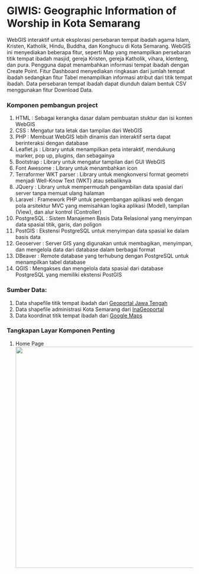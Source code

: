 <h1>GIWIS: Geographic Information of Worship in Kota Semarang</h1>
<p>WebGIS interaktif untuk eksplorasi persebaran tempat ibadah agama Islam, Kristen, Katholik, Hindu, Buddha, dan Konghucu di Kota Semarang. WebGIS ini menyediakan beberapa fitur, seperti Map yang menampilkan persebaran titik tempat ibadah masjid, gereja Kristen, gereja Katholik, vihara, klenteng, dan pura. Pengguna dapat menambahkan informasi tempat ibadah dengan Create Point. Fitur Dashboard menyediakan ringkasan dari jumlah tempat ibadah sedangkan fitur Tabel menampilkan informasi atribut dari titik tempat ibadah. Data persebaran tempat ibadah dapat diunduh dalam bentuk CSV menggunakan fitur Download Data.</p>

<h3> Komponen pembangun project </h3>
<ol>
  <li>HTML : Sebagai kerangka dasar dalam pembuatan stuktur dan isi konten WebGIS</li>
  <li>CSS : Mengatur tata letak dan tampilan dari WebGIS</li>
  <li>PHP : Membuat WebGIS lebih dinamis dan interaktif serta dapat berinteraksi dengan database</li>
  <li>Leaflet.js : Library untuk menampilkan peta interaktif, mendukung marker, pop up, plugins, dan sebagainya</li>
  <li>Bootstrap : Library untuk mengatur tampilan dari GUI WebGIS</li>
    <li>Font Awesome : Library untuk menambahkan icon</li>
    <li>Terraformer WKT parser : Library untuk mengkonversi format geometri menjadi Well-Know Text (WKT) atau sebaliknya</li>
    <li>JQuery : Library untuk mempermudah pengambilan data spasial dari server tanpa memuat ulang halaman</li> 
    <li>Laravel : Framework PHP untuk pengembangan aplikasi web dengan pola arsitektur MVC yang memisahkan logika aplikasi (Model), tampilan (View), dan alur kontrol (Controller)</li>
    <li>PostgreSQL : Sistem Manajemen Basis Data Relasional yang menyimpan data spasial titik, garis, dan poligon</li>
    <li>PostGIS : Ekstensi PostgreSQL untuk menyimpan data spasial ke dalam basis data</li>
  <li>Geoserver : Server GIS yang digunakan untuk membagikan, menyimpan, dan mengelola data dari database dalam berbagai format</li>
    <li>DBeaver : Remote database yang terhubung dengan PostgreSQL untuk menampilkan tabel database</li> 
    <li>QGIS : Mengakses dan mengelola data spasial dari database PostgreSQL yang memiliki ekstensi PostGIS</li>
</ol>

<h3>Sumber Data:</h3>
<ol>
  <li>Data shapefile titik tempat ibadah dari <a href="http://geoportal.jatengprov.go.id/">Geoportal Jawa Tengah</a></li>
  <li>Data shapefile administrasi Kota Semarang dari <a href="https://tanahair.indonesia.go.id/portal-web/">InaGeoportal</a></li>
  <li>Data koordinat titik tempat ibadah dari <a href="https://www.google.com/maps">Google Maps</a></li>
</ol>

<h3>Tangkapan Layar Komponen Penting</h3>
<ol>
    <li>Home Page</li> <img src = "Gambar/HomePage.png" width = "600">
</ol>
